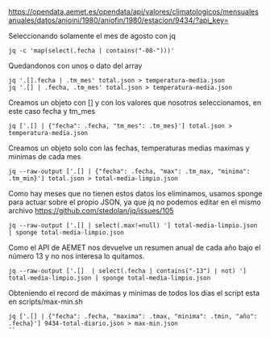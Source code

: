 https://opendata.aemet.es/opendata/api/valores/climatologicos/mensualesanuales/datos/anioini/1980/aniofin/1980/estacion/9434/?api_key=


Seleccionando solamente el mes de agosto con jq
```
jq -c 'map(select(.fecha | contains("-08-")))'
```

Quedandonos con unos o  dato del array

```
jq '.[].fecha | .tm_mes' total.json > temperatura-media.json
jq '.[] | .fecha, .tm_mes' total.json > temperatura-media.json
```


Creamos un objeto con [] y con los valores que nosotros seleccionamos, en este caso fecha y tm_mes

```
jq ['.[] | {"fecha": .fecha, "tm_mes": .tm_mes}'] total.json > temperatura-media.json
```


Creamos un objeto solo con las fechas, temperaturas medias maximas y minimas de cada mes
```
jq --raw-output ['.[] | {"fecha": .fecha, "max": .tm_max, "minima": .tm_min}'] total.json > total-media-limpio.json
```

Como hay meses que no tienen estos datos los eliminamos, usamos sponge para actuar sobre el propio JSON, ya que jq no podemos editar en el mismo archivo https://github.com/stedolan/jq/issues/105
```
jq --raw-output ['.[] | select(.max!=null) '] total-media-limpio.json | sponge total-media-limpio.json
```


Como el API de AEMET nos devuelve un resumen anual de cada año bajo el número 13 y no nos interesa lo quitamos.
```
jq --raw-output ['.[]  | select(.fecha | contains("-13") | not) ']  total-media-limpio.json | sponge total-media-limpio.json
```

Obteniendo el record de máximas y minimas de todos los días el script esta en scripts/max-min.sh

```
jq ['.[] | {"fecha": .fecha, "maxima": .tmax, "minima": .tmin, "año": .fecha}'] 9434-total-diario.json > max-min.json
``
